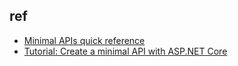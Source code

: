 

## ref
+ [Minimal APIs quick reference](https://learn.microsoft.com/en-us/aspnet/core/fundamentals/minimal-apis?view=aspnetcore-7.0)
+ [Tutorial: Create a minimal API with ASP.NET Core](https://learn.microsoft.com/en-us/aspnet/core/tutorials/min-web-api?view=aspnetcore-7.0&tabs=visual-studio)